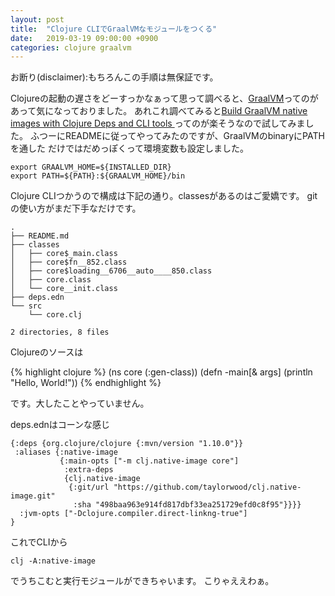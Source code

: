 ```yaml
---
layout: post
title:  "Clojure CLIでGraalVMなモジュールをつくる"
date:   2019-03-19 09:00:00 +0900
categories: clojure graalvm
---
```

お断り(disclaimer):もちろんこの手順は無保証です。

Clojureの起動の遅さをどーすっかなぁって思って調べると、[GraalVM][graalvm]ってのがあって気になっておりました。
あれこれ調べてみると[Build GraalVM native images with Clojure Deps and CLI tools ][nativeimage]ってのが楽そうなので試してみました。
ふつーにREADMEに従ってやってみたのですが、GraalVMのbinaryにPATHを通した
だけではだめっぽくって環境変数も設定しました。

~~~
export GRAALVM_HOME=${INSTALLED_DIR}
export PATH=${PATH}:${GRAALVM_HOME}/bin
~~~
Clojure CLIつかうので構成は下記の通り。classesがあるのはご愛嬌です。
gitの使い方がまだ下手なだけです。

~~~
.
├── README.md
├── classes
│   ├── core$_main.class
│   ├── core$fn__852.class
│   ├── core$loading__6706__auto____850.class
│   ├── core.class
│   └── core__init.class
├── deps.edn
└── src
    └── core.clj

2 directories, 8 files

~~~
Clojureのソースは

{% highlight clojure %}
(ns core
  (:gen-class))
(defn -main[& args]
(println "Hello, World!"))
{% endhighlight %}

です。大したことやっていません。

deps.ednはコーンな感じ
~~~
{:deps {org.clojure/clojure {:mvn/version "1.10.0"}}
 :aliases {:native-image
           {:main-opts ["-m clj.native-image core"]
            :extra-deps
            {clj.native-image
             {:git/url "https://github.com/taylorwood/clj.native-image.git"
              :sha "498baa963e914fd817dbf33ea251729efd0c8f95"}}}}
  :jvm-opts ["-Dclojure.compiler.direct-linkng-true"]
}
~~~

これでCLIから
~~~
clj -A:native-image
~~~
でうちこむと実行モジュールができちゃいます。
こりゃええわぁ。

[graalvm]: https://www.graalvm.org/
[nativeimage]: https://github.com/taylorwood/clj.native-image
